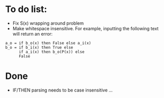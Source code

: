# To do list:

* Fix S(x) wrapping around problem
* Make whitespace insensitive. For example, inputting the following text will return an error:
```
a_o = if b_o(x) then False else a_i(x)
b_o = if b_i(x) then True else
      if a_i(x) then b_o(P(x)) else
      False
```

# Done

* IF/THEN parsing needs to be case insensitive
...
